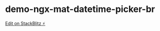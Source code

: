 # demo-ngx-mat-datetime-picker-br

[Edit on StackBlitz ⚡️](https://stackblitz.com/edit/demo-ngx-mat-datetime-picker-br)